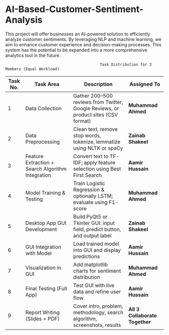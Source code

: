 # AI-Based-Customer-Sentiment-Analysis
This project will offer businesses an AI-powered solution to efficiently analyze customer sentiments. By leveraging NLP and machine learning, we aim to enhance customer experience and decision-making processes. This system has the potential to be expanded into a more comprehensive analytics tool in the future.

                                              Task Distribution for 3 Members (Equal Workload)
| Task No. | Task Area                                      | Description                                                                                 | Assigned To                  |
|----------|------------------------------------------------|---------------------------------------------------------------------------------------------|------------------------------|
| 1        | Data Collection                                | Gather 200–500 reviews from Twitter, Google Reviews, or product sites (CSV format)          | **Muhammad Ahmed**           |
| 2        | Data Preprocessing                             | Clean text, remove stop words, tokenize, lemmatize using NLTK or spaCy                      | **Zainab Shakeel**           |
| 3        | Feature Extraction + Search Algorithm Integration | Convert text to TF-IDF; apply feature selection using Best First Search                   | **Aamir Hussain**            |
| 4        | Model Training & Testing                       | Train Logistic Regression & optionally LSTM; evaluate using F1-score                        | **Muhammad Ahmed**           |
| 5        | Desktop App GUI Development                    | Build PyQt5 or Tkinter GUI: input field, predict button, and output label                   | **Zainab Shakeel**           |
| 6        | GUI Integration with Model                     | Load trained model into GUI and display predictions                                         | **Aamir Hussain**            |
| 7        | Visualization in GUI                           | Add matplotlib charts for sentiment distribution                                            | **Muhammad Ahmed**           |
| 8        | Final Testing (Full App)                       | Test GUI with live data and refine user flow                                                | **Aamir Hussain**            |
| 9        | Report Writing (Slides + PDF)                  | Cover intro, problem, methodology, search algorithm, screenshots, results                   | **All 3 Collaborate Together** |
